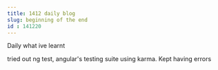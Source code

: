 ```yaml
---
title: 1412 daily blog
slug: beginning of the end
id : 141220
---
```



Daily what ive learnt

tried out ng test, angular's testing suite using karma. 
Kept having errors 